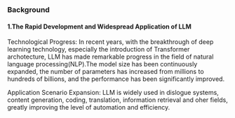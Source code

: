 ### Background
#### 1.The Rapid Development and Widespread Application of LLM
Technological Progress: In recent years, with the breakthrough of deep learning technology, especially the introduction of Transformer archotecture, LLM has made remarkable progress in the field of natural language processing(NLP).The model size has been continuously expanded, the number of parameters has increased from millions to hundreds of billions,  and the performance has been significantly improved.

Application Scenario Expansion: LLM is widely used in dislogue systems, content generation, coding, translation, information retrieval and oher fields, greatly improving the level of automation and efficiency.

